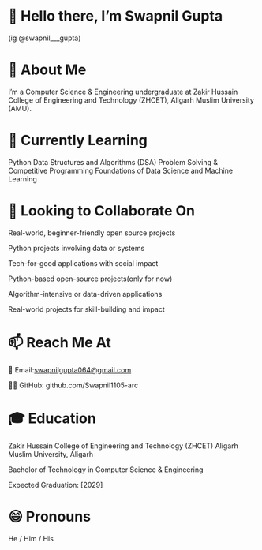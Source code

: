 
# 👋 Hello there, I’m Swapnil Gupta 

(ig @swapnil___gupta)

# 🧠 About Me

I’m a Computer Science & Engineering undergraduate at Zakir Hussain College of Engineering and Technology (ZHCET), Aligarh Muslim University (AMU).

# 🌱 Currently Learning

Python Data Structures and Algorithms (DSA)
Problem Solving & Competitive Programming
Foundations of Data Science and Machine Learning

# 🤝 Looking to Collaborate On

Real-world, beginner-friendly open source projects

Python projects involving data or systems

Tech-for-good applications with social impact

Python-based open-source projects(only for now)

Algorithm-intensive or data-driven applications

Real-world projects for skill-building and impact

# 📫 Reach Me At

📧 Email:swapnilgupta064@gmail.com

🧑‍💻 GitHub: github.com/Swapnil1105-arc

# 🎓 Education

Zakir Hussain College of Engineering and Technology (ZHCET) Aligarh Muslim University, Aligarh

Bachelor of Technology in Computer Science & Engineering

Expected Graduation: [2029]

 # 😄 Pronouns

He / Him / His
